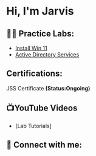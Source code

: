 <h1>Hi, I'm Jarvis</h1>

<h2>👨‍💻 Practice Labs:</h2>
<ul>
  <li><a href="https://github.com/jarvisrichard21/Install-win11">Install Win 11</a></li>
  <li><a href="https://github.com/jarvisrichard21/Active-Directory-Management">Active Directory Services</a></li>
</ul>

<h2>Certifications:</h2>
<p> JSS Certificate <b>(Status:Ongoing)</b></p>

<h2>📺YouTube Videos</h2>

- [Lab Tutorials]  

<h2> 🤳 Connect with me:</h2>
<!--
[<img align="left" alt="JoshMadakor | YouTube" width="22px" src="https://cdn.jsdelivr.net/npm/simple-icons@v3/icons/youtube.svg" />][youtube]
[<img align="left" alt="JoshMadakor | Twitter" width="22px" src="https://cdn.jsdelivr.net/npm/simple-icons@v3/icons/twitter.svg" />][twitter]
[<img align="left" alt="JoshMadakor | LinkedIn" width="22px" src="https://cdn.jsdelivr.net/npm/simple-icons@v3/icons/linkedin.svg" />][linkedin]
[<img align="left" alt="JoshMadakor | Instagram" width="22px" src="https://cdn.jsdelivr.net/npm/simple-icons@v3/icons/instagram.svg" />][instagram]

[twitter]: https://twitter.com/joshmadakor
[youtube]: https://www.youtube.com/c/joshmadakor
[instagram]: https://www.instagram.com/joshmadakor/
[linkedin]: https://linkedin.com/in/joshmadakor
---!>

